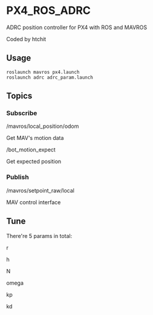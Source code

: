 # PX4_ROS_ADRC
 ADRC position controller for PX4 with ROS and MAVROS

Coded by htchit

## Usage

```shell
roslaunch mavros px4.launch
roslaunch adrc adrc_param.launch
```

## Topics

### Subscribe

/mavros/local_position/odom

Get MAV's motion data

/bot_motion_expect

Get expected position

### Publish

/mavros/setpoint_raw/local

MAV control interface



## Tune

There're 5 params in total:

r

h

N

omega

kp

kd
